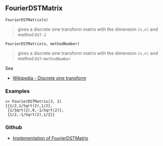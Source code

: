 ## FourierDSTMatrix

``` 
FourierDSTMatrix(n)
```

> gives a discrete sine transform matrix with the dimension `(n,n)` and method `DST-2`

``` 
FourierDSTMatrix(n, methodNumber)
```

> gives a discrete sine transform matrix with the dimension `(n,n)` and method `DST`-`methodNumber`

See
* [Wikipedia - Discrete sine transform](https://en.wikipedia.org/wiki/Discrete_sine_transform) 

### Examples

```
>> FourierDSTMatrix(3, 1)
{{1/2,1/Sqrt(2),1/2},
 {1/Sqrt(2),0,-1/Sqrt(2)},
 {1/2,-1/Sqrt(2),1/2}} 
```


### Github

* [Implementation of FourierDSTMatrix](https://github.com/axkr/symja_android_library/blob/master/symja_android_library/matheclipse-core/src/main/java/org/matheclipse/core/reflection/system/FourierDSTMatrix.java#L16) 
